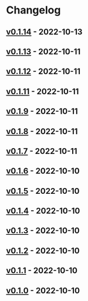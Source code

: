 # Changelog

## [v0.1.14](https://github.com/tMinamiii/lgotm/compare/v0.1.13...v0.1.14) - 2022-10-13

## [v0.1.13](https://github.com/tMinamiii/lgotm/compare/v0.1.12...v0.1.13) - 2022-10-11

## [v0.1.12](https://github.com/tMinamiii/lgotm/compare/v0.1.11...v0.1.12) - 2022-10-11

## [v0.1.11](https://github.com/tMinamiii/lgotm/compare/v0.1.10...v0.1.11) - 2022-10-11

## [v0.1.9](https://github.com/tMinamiii/lgotm/compare/v0.1.8...v0.1.9) - 2022-10-11

## [v0.1.8](https://github.com/tMinamiii/lgotm/compare/v0.1.7...v0.1.8) - 2022-10-11

## [v0.1.7](https://github.com/tMinamiii/lgotm/compare/v0.1.6...v0.1.7) - 2022-10-11

## [v0.1.6](https://github.com/tMinamiii/lgotm/compare/v0.1.5...v0.1.6) - 2022-10-10

## [v0.1.5](https://github.com/tMinamiii/lgotm/compare/v0.1.4...v0.1.5) - 2022-10-10

## [v0.1.4](https://github.com/tMinamiii/lgotm/compare/v0.1.3...v0.1.4) - 2022-10-10

## [v0.1.3](https://github.com/tMinamiii/lgotm/compare/v0.1.2...v0.1.3) - 2022-10-10

## [v0.1.2](https://github.com/tMinamiii/lgotm/compare/v0.1.1...v0.1.2) - 2022-10-10

## [v0.1.1](https://github.com/tMinamiii/lgotm/compare/v0.1.0...v0.1.1) - 2022-10-10

## [v0.1.0](https://github.com/tMinamiii/lgotm/commits/v0.1.0) - 2022-10-10
